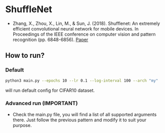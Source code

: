 # ShuffleNet

- Zhang, X., Zhou, X., Lin, M., & Sun, J. (2018). Shufflenet: An extremely efficient convolutional neural network for mobile devices. In Proceedings of the IEEE conference on computer vision and pattern recognition (pp. 6848-6856). [Paper](http://openaccess.thecvf.com/content_cvpr_2018/papers/Zhang_ShuffleNet_An_Extremely_CVPR_2018_paper.pdf)

## How to run?

### Default
```bash
python3 main.py --epochs 10 --lr 0.1 --log-interval 100 --arch "my"
```
will run default config for CIFAR10 dataset.

### Advanced run (IMPORTANT)

- Check the main.py file, you will find a list of all supported arguments there. Just follow the previous pattern and modify it to suit your purpose.
